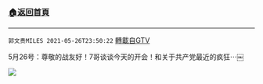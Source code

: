 ﻿###  [:house:返回首頁](https://github.com/ourhimalayas/txt)
---

`郭文贵MILES 2021-05-26T23:50:22` [轉載自GTV](https://gtv.org/web/#/UserInfo/5e596957357cc612d35a8044)

5月26号：尊敬的战友好！7哥谈谈今天的开会！和关于共产党最近的疯狂⋯￼

[![](https://filegroup.gtv.org/cdn-cgi/image/width=600/https://filegroup.gtv.org/group8/web/20210526/23/50/0/ecb3499bd4a05de195b249d86afc7970.jpg)](https://filegroup.gtv.org/group8/web/20210526/23/50/0/620a47adf07084dd6c3be99b46d5f1c0.mp4)